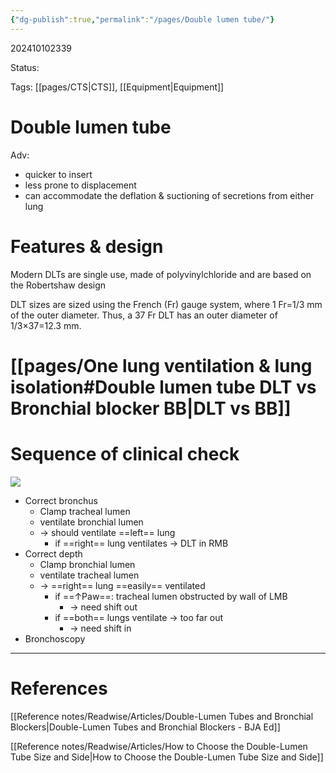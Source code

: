 ```yaml
---
{"dg-publish":true,"permalink":"/pages/Double lumen tube/"}
---
```



202410102339

Status: 

Tags: [[pages/CTS\|CTS]], [[Equipment\|Equipment]]

# Double lumen tube
Adv:
- quicker to insert
- less prone to displacement
- can accommodate the deflation & suctioning of secretions from either lung

# Features & design
Modern DLTs are single use, made of polyvinylchloride and are based on the Robertshaw design

DLT sizes are sized using the French (Fr) gauge system, where 1 Fr=1/3 mm of the outer diameter. Thus, a 37 Fr DLT has an outer diameter of 1/3×37=12.3 mm.

# [[pages/One lung ventilation & lung isolation#Double lumen tube DLT vs Bronchial blocker BB\|DLT vs BB]]
# Sequence of clinical check
![](https://i.imgur.com/ks9430d.png)
- Correct bronchus
	- Clamp tracheal lumen
	- ventilate bronchial lumen
	- → should ventilate ==left== lung
		- if ==right== lung ventilates → DLT in RMB
- Correct depth
	- Clamp bronchial lumen
	- ventilate tracheal lumen
	- → ==right== lung ==easily== ventilated
		- if ==↑Paw==: tracheal lumen obstructed by wall of LMB
			- → need shift out
		- if ==both== lungs ventilate → too far out
			- → need shift in
- Bronchoscopy





___
# References
[[Reference notes/Readwise/Articles/Double-Lumen Tubes and Bronchial Blockers\|Double-Lumen Tubes and Bronchial Blockers - BJA Ed]]

[[Reference notes/Readwise/Articles/How to Choose the Double-Lumen Tube Size and Side\|How to Choose the Double-Lumen Tube Size and Side]]
